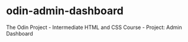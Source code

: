 # odin-admin-dashboard
The Odin Project - Intermediate HTML and CSS Course - Project: Admin Dashboard
